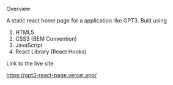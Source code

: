 Overview

A static react home page for a application like GPT3. Built using

1. HTML5
2. CSS3 (BEM Convention)
3. JavaScript
4. React Library (React Hooks)

Link to the live site

https://gpt3-react-page.vercel.app/
